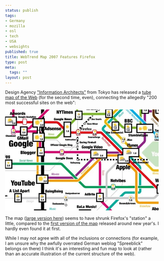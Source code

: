 ```yaml
--- 
status: publish
tags: 
- Germany
- mozilla
- osl
- tech
- USA
- websights
published: true
title: WebTrend Map 2007 Features Firefox
type: post
meta: 
  tags: ""
layout: post
---
```

Design Agency <a href="http://www.informationarchitects.jp/">"Information Architects"</a> from Tokyo has released a <a href="http://www.informationarchitects.jp/ia-trendmap-2007v2">tube map of the Web</a> (for the second time, even), connecting the allegedly "200 most successful sites on the web":

<a href="http://www.informationarchitects.jp/ia-trendmap-2007v2"><img src='/media/wp/2007/07/webtrends-map.jpg' alt='Part of the WebTrends Map 2007 v2' /></a>

The map (<a href="http://www.informationarchitects.jp/slash/iA_WebTrends_2007_2_1600x1024.gif">large version here</a>) seems to have shrunk Firefox's "station" a little, compared to the <a href="http://www.informationarchitects.jp/webtrends2007">first version of the map</a> released around new year's. I hardly even found it at first.

While I may not agree with all of the inclusions or connections (for example, I am unsure why the awfully overrated German weblog "Spreeblick" belongs on there) I think it's an interesting and fun map to look at (rather than an accurate illustration of the current structure of the web).
